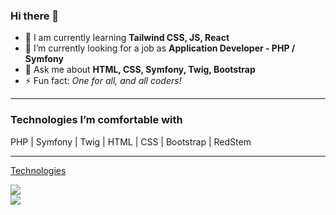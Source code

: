 ### Hi there 👋

- 🌱 I am currently learning **Tailwind CSS, JS, React**
- 🌱 I’m currently looking for a job as **Application Developer - PHP / Symfony**  
- 💬 Ask me about **HTML, CSS, Symfony, Twig, Bootstrap**  
- ⚡ Fun fact: _One for all, and all coders!_

---

### Technologies I’m comfortable with  
PHP | Symfony | Twig | HTML | CSS | Bootstrap | RedStem

---

[Technologies](#technologies)

![](https://github-readme-stats.vercel.app/api/top-langs/?username=mecbil&theme=radical&hide_langs_below=8)  
![](https://github-readme-stats.vercel.app/api?username=mecbil&show_icons=true&theme=radical&count_private=true)

<!--
**mecbil/MECBIL** is a ✨ _special_ ✨ repository because its `README.md` (this file) appears on your GitHub profile.

Here are some ideas to get you started:

- 🔭 I’m currently working on ...
- 🌱 I’m currently learning ...
- 👯 I’m looking to collaborate on ...
- 🤔 I’m looking for help with ...
- 💬 Ask me about ...
- 📫 How to reach me: ...
- 😄 Pronouns: ...
- ⚡ Fun fact: ...
-->
